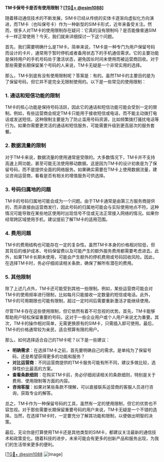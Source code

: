 **TM卡保号卡是否有使用限制？[[TG💪+ @esim1088](https://t.me/s/esim1088)]**

随着移动通信技术的不断发展，SIM卡已经从传统的实体卡逐渐向虚拟化方向演进，而TM卡（也叫保号卡）作为一种新型的SIM卡形式，近年来备受关注。然而，很多人对TM卡的使用限制存在疑问：它真的没有限制吗？是否能像普通SIM卡一样正常使用？今天，我们就来详细探讨一下这个问题。

首先，我们需要明确什么是TM卡。简单来说，TM卡是一种专门为用户保留号码而设计的卡片，通常用于暂时停机或者备用状态下的手机通信需求。它的主要功能是保持用户的手机号码处于激活状态，避免因长时间未使用而被运营商回收。对于那些需要长期保留某个号码的人来说，TM卡无疑是一个非常实用的选择。

那么，TM卡到底有没有使用限制呢？答案是：有的。虽然TM卡的主要目的是为了保留号码，但它并不是完全无限制使用的。以下是一些常见的使用限制：

### **1. 通话和短信功能的限制**
   TM卡的核心功能是保持号码活跃，因此它的通话和短信功能可能会受到一定的限制。例如，有些运营商会规定TM卡只能用于接收短信或电话，而不能主动拨打电话或发送短信。这种限制主要是为了防止滥用号码资源，比如频繁拨打骚扰电话等行为。如果你需要更灵活的通话和短信服务，可能需要升级到更高层次的服务套餐。

### **2. 数据流量的限制**
   对于TM卡来说，数据流量的使用通常是受限的。大多数情况下，TM卡并不支持高速上网功能，甚至可能无法使用移动数据。这是因为TM卡的设计初衷是为了保留号码，而不是提供全面的网络服务。如果确实需要在TM卡上使用数据流量，建议咨询运营商，看看是否有相关的增值服务可供选择。

### **3. 号码归属地的问题**
   TM卡的号码归属地可能会成为一个问题。由于TM卡通常是由第三方服务商提供的，而非直接由运营商发行，因此号码的归属地可能会与实际使用地点不符。这种情况可能导致在某些地区使用时出现信号不佳或无法正常接入网络的情况。如果你经常跨区域使用手机，建议提前了解TM卡的适用范围。

### **4. 费用问题**
   TM卡的费用结构也可能存在一定的复杂性。虽然TM卡本身的价格相对较低，但其背后的维护成本、号码保留费以及可能产生的额外服务费用都需要考虑进去。此外，如果TM卡长期未使用，可能会产生额外的停机费用或号码回收风险。因此，在选择TM卡时，务必仔细阅读相关条款，确保了解所有潜在的费用。

### **5. 其他限制**
   除了上述几点外，TM卡还可能受到其他一些限制。例如，某些运营商可能会对TM卡的使用频率进行限制，比如每月只能接收一定数量的短信或电话。此外，TM卡的可用期限也可能有限制，超过一定时间后需要重新激活才能继续使用。

尽管TM卡存在这些使用限制，但它依然有着不可忽视的优势。首先，TM卡能够帮助用户轻松保留重要的号码，这对于一些企业用户或个人用户来说尤为重要。其次，TM卡的操作相对简单，无需更换原有的SIM卡，只需插入即可使用。最后，TM卡的价格通常较为亲民，适合预算有限的用户。

那么，如何选择适合自己的TM卡呢？以下是一些建议：

- **明确需求**：在选择TM卡之前，首先要明确自己的需求。是单纯为了保留号码，还是希望获得更多的功能和服务？
- **对比运营商**：不同运营商提供的TM卡服务可能有所不同，建议多做比较，选择性价比最高的方案。
- **查看条款细则**：在购买TM卡前，务必仔细阅读相关的条款细则，特别是关于费用、使用限制等方面的内容。
- **咨询客服**：如果对某些条款不理解，可以直接联系运营商的客服人员进行咨询，获取专业的解答。

总之，TM卡作为一种保留号码的工具，虽然有一定的使用限制，但它的优势也不容忽视。对于那些需要长期保留重要号码的用户来说，TM卡无疑是一个不错的选择。当然，在选择TM卡时，一定要充分了解其功能和限制，以便做出明智的决策。

最后，无论你是打算使用TM卡还是其他类型的SIM卡，都建议关注最新的通信技术和政策变化。随着科技的进步，未来可能会有更多的创新产品和服务出现，为我们的生活带来更多的便利。

[[TG💪+ @esim1088](https://t.me/s/esim1088) ![Image](https://i.postimg.cc/4NQfJmqS/Snipaste-2025-05-13-00-14-12.png)]